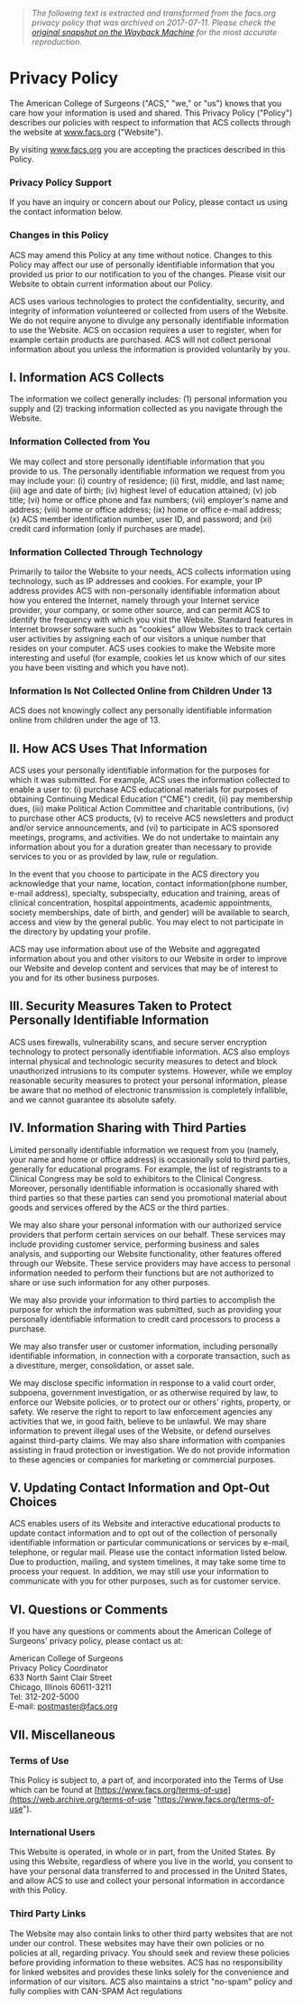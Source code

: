 > *The following text is extracted and transformed from the facs.org privacy policy that was archived on 2017-07-11. Please check the [original snapshot on the Wayback Machine](https://web.archive.org/web/20170711105538id_/https%3A//www.facs.org/privacy-policy) for the most accurate reproduction.*

# Privacy Policy

The American College of Surgeons ("ACS," "we," or "us") knows that you care how your information is used and shared. This Privacy Policy ("Policy") describes our policies with respect to information that ACS collects through the website at www.facs.org ("Website").

By visiting www.facs.org you are accepting the practices described in this Policy.

### Privacy Policy Support

If you have an inquiry or concern about our Policy, please contact us using the contact information below.

### Changes in this Policy

ACS may amend this Policy at any time without notice. Changes to this Policy may affect our use of personally identifiable information that you provided us prior to our notification to you of the changes. Please visit our Website to obtain current information about our Policy.

ACS uses various technologies to protect the confidentiality, security, and integrity of information volunteered or collected from users of the Website. We do not require anyone to divulge any personally identifiable information to use the Website. ACS on occasion requires a user to register, when for example certain products are purchased. ACS will not collect personal information about you unless the information is provided voluntarily by you.

## I. Information ACS Collects

The information we collect generally includes: (1) personal information you supply and (2) tracking information collected as you navigate through the Website.

### Information Collected from You

We may collect and store personally identifiable information that you provide to us. The personally identifiable information we request from you may include your: (i) country of residence; (ii) first, middle, and last name; (iii) age and date of birth; (iv) highest level of education attained; (v) job title; (vi) home or office phone and fax numbers; (vii) employer's name and address; (viii) home or office address; (ix) home or office e-mail address; (x) ACS member identification number, user ID, and password; and (xi) credit card information (only if purchases are made).

### Information Collected Through Technology

Primarily to tailor the Website to your needs, ACS collects information using technology, such as IP addresses and cookies. For example, your IP address provides ACS with non-personally identifiable information about how you entered the Internet, namely through your Internet service provider, your company, or some other source, and can permit ACS to identify the frequency with which you visit the Website. Standard features in Internet browser software such as "cookies" allow Websites to track certain user activities by assigning each of our visitors a unique number that resides on your computer. ACS uses cookies to make the Website more interesting and useful (for example, cookies let us know which of our sites you have been visiting and which you have not).

### Information Is Not Collected Online from Children Under 13

ACS does not knowingly collect any personally identifiable information online from children under the age of 13.

## II. How ACS Uses That Information

ACS uses your personally identifiable information for the purposes for which it was submitted. For example, ACS uses the information collected to enable a user to: (i) purchase ACS educational materials for purposes of obtaining Continuing Medical Education ("CME") credit, (ii) pay membership dues, (iii) make Political Action Committee and charitable contributions, (iv) to purchase other ACS products, (v) to receive ACS newsletters and product and/or service announcements, and (vi) to participate in ACS sponsored meetings, programs, and activities. We do not undertake to maintain any information about you for a duration greater than necessary to provide services to you or as provided by law, rule or regulation.

In the event that you choose to participate in the ACS directory you acknowledge that your name, location, contact information(phone number, e-mail address), specialty, subspecialty, education and training, areas of clinical concentration, hospital appointments, academic appointments, society memberships, date of birth, and gender) will be available to search, access and view by the general public. You may elect to not participate in the directory by updating your profile.

ACS may use information about use of the Website and aggregated information about you and other visitors to our Website in order to improve our Website and develop content and services that may be of interest to you and for its other business purposes.

## III. Security Measures Taken to Protect Personally Identifiable Information

ACS uses firewalls, vulnerability scans, and secure server encryption technology to protect personally identifiable information. ACS also employs internal physical and technologic security measures to detect and block unauthorized intrusions to its computer systems. However, while we employ reasonable security measures to protect your personal information, please be aware that no method of electronic transmission is completely infallible, and we cannot guarantee its absolute safety.

## IV. Information Sharing with Third Parties

Limited personally identifiable information we request from you (namely, your name and home or office address) is occasionally sold to third parties, generally for educational programs. For example, the list of registrants to a Clinical Congress may be sold to exhibitors to the Clinical Congress. Moreover, personally identifiable information is occasionally shared with third parties so that these parties can send you promotional material about goods and services offered by the ACS or the third parties.

We may also share your personal information with our authorized service providers that perform certain services on our behalf. These services may include providing customer service, performing business and sales analysis, and supporting our Website functionality, other features offered through our Website. These service providers may have access to personal information needed to perform their functions but are not authorized to share or use such information for any other purposes.

We may also provide your information to third parties to accomplish the purpose for which the information was submitted, such as providing your personally identifiable information to credit card processors to process a purchase.

We may also transfer user or customer information, including personally identifiable information, in connection with a corporate transaction, such as a divestiture, merger, consolidation, or asset sale.

We may disclose specific information in response to a valid court order, subpoena, government investigation, or as otherwise required by law, to enforce our Website policies, or to protect our or others' rights, property, or safety. We reserve the right to report to law enforcement agencies any activities that we, in good faith, believe to be unlawful. We may share information to prevent illegal uses of the Website, or defend ourselves against third-party claims. We may also share information with companies assisting in fraud protection or investigation. We do not provide information to these agencies or companies for marketing or commercial purposes.

## V. Updating Contact Information and Opt-Out Choices

ACS enables users of its Website and interactive educational products to update contact information and to opt out of the collection of personally identifiable information or particular communications or services by e-mail, telephone, or regular mail. Please use the contact information listed below. Due to production, mailing, and system timelines, it may take some time to process your request. In addition, we may still use your information to communicate with you for other purposes, such as for customer service.

## VI. Questions or Comments

If you have any questions or comments about the American College of Surgeons' privacy policy, please contact us at:

American College of Surgeons  
Privacy Policy Coordinator  
633 North Saint Clair Street  
Chicago, Illinois 60611-3211  
Tel: 312-202-5000  
E-mail: [postmaster@facs.org](mailto:postmaster@facs.org "E-mail postmaster@facs.org")

## VII. Miscellaneous

### Terms of Use

This Policy is subject to, a part of, and incorporated into the Terms of Use which can be found at [https://www.facs.org/terms-of-use](https://web.archive.org/terms-of-use "https://www.facs.org/terms-of-use").

### International Users

This Website is operated, in whole or in part, from the United States. By using this Website, regardless of where you live in the world, you consent to have your personal data transferred to and processed in the United States, and allow ACS to use and collect your personal information in accordance with this Policy.

### Third Party Links

The Website may also contain links to other third party websites that are not under our control. These websites may have their own policies or no policies at all, regarding privacy. You should seek and review these policies before providing information to these websites. ACS has no responsibility for linked websites and provides these links solely for the convenience and information of our visitors. ACS also maintains a strict "no-spam" policy and fully complies with CAN-SPAM Act regulations
